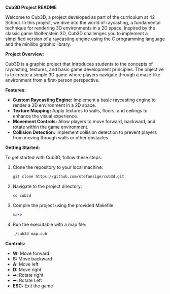 **Cub3D Project README**

Welcome to Cub3D, a project developed as part of the curriculum at 42 School. In this project, we dive into the world of raycasting, a fundamental technique for rendering 3D environments in a 2D space. Inspired by the classic game Wolfenstein 3D, Cub3D challenges you to implement a simplified version of a raycasting engine using the C programming language and the minilibx graphic library.

**Project Overview:**

Cub3D is a graphic project that introduces students to the concepts of raycasting, textures, and basic game development principles. The objective is to create a simple 3D game where players navigate through a maze-like environment from a first-person perspective.

**Features:**

- **Custom Raycasting Engine:** Implement a basic raycasting engine to render a 3D environment in a 2D space.
- **Texture Mapping:** Apply textures to walls, floors, and ceilings to enhance the visual experience.
- **Movement Controls:** Allow players to move forward, backward, and rotate within the game environment.
- **Collision Detection:** Implement collision detection to prevent players from moving through walls or other obstacles.

**Getting Started:**

To get started with Cub3D, follow these steps:

1. Clone the repository to your local machine:

   ```bash
   git clone https://github.com/stefansige/cub3d.git
   ```

2. Navigate to the project directory:

   ```bash
   cd cub3d
   ```

3. Compile the project using the provided Makefile:

   ```bash
   make
   ```

4. Run the executable with a map file:

   ```bash
   ./cub3d map.cub
   ```

**Controls:**

- **W:** Move forward
- **S:** Move backward
- **A:** Move left
- **D:** Move right
- ➡:  Rotate right
- ⬅:  Rotate Left
- **ESC:** Exit the game
